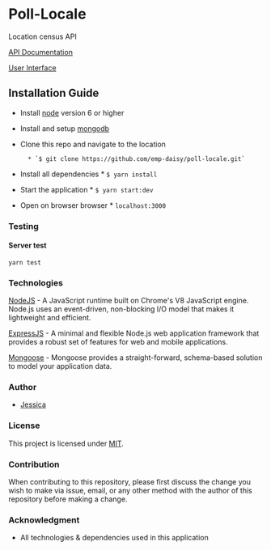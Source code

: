 # Poll-Locale

Location census API

[API Documentation](https://poll-locale.herokuapp.com/api/docs)

[User Interface](https://poll-locale.herokuapp.com)

## Installation Guide

* Install [node](https://nodejs.org/en/download/) version 6 or higher

* Install and setup [mongodb](https://docs.mongodb.com/manual/tutorial/install-mongodb-on-os-x/)

* Clone this repo and navigate to the location

        * `$ git clone https://github.com/emp-daisy/poll-locale.git`

* Install all dependencies
        * `$ yarn install`

* Start the application
        * `$ yarn start:dev`

* Open on browser browser
        * `localhost:3000`

### Testing

#### Server test

`yarn test`

### Technologies

[NodeJS](https://www.nodejs.org/) - A JavaScript runtime built on Chrome's V8 JavaScript engine. Node.js uses an event-driven, non-blocking I/O model that makes it lightweight and efficient.

[ExpressJS](https://www.expressjs.com/) - A minimal and flexible Node.js web application framework that provides a robust set of features for web and mobile applications.

[Mongoose](https://mongoosejs.com/) - Mongoose provides a straight-forward, schema-based solution to model your application data.

### Author

* [Jessica](https://github.com/emp-daisy/)

### License

This project is licensed under [MIT](https://github.com/emp-daisy/poll-locale/blob/develop/LICENSE).

### Contribution

When contributing to this repository, please first discuss the change you wish to make via issue, email, or any other method with the author of this repository before making a change.

### Acknowledgment

* All technologies & dependencies used in this application